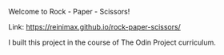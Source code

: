 Welcome to Rock - Paper - Scissors!

Link: https://reinimax.github.io/rock-paper-scissors/

I built this project in the course of The Odin Project curriculum.

